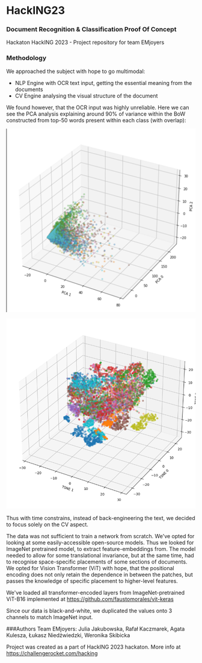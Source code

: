 # HackING23
### Document Recognition & Classification Proof Of Concept
Hackaton HackING 2023 - Project repository for team EMjoyers


### Methodology
We approached the subject with hope to go multimodal:
- NLP Engine with OCR text input, getting the essential meaning from the documents
- CV Engine analysing the visual structure of the document

We found however, that the OCR input was highly unreliable. Here we can see the PCA analysis explaining around 90% of variance within the BoW constructed from top-50 words present within each class (with overlap):

![textPCA.png](images/textPCA.png)

![tsneTrain.png](images/tsneTrain.png)

Thus with time constrains, instead of back-engineering the text, we decided to focus solely on the CV aspect. 

The data was not sufficient to train a network from scratch. We've opted for looking at some easily-accessible open-source models. Thus we looked for ImageNet pretrained model, to extract feature-embeddings from.
The model needed to allow for some translational invariance, but at the same time, had to recognise space-specific placements of some sections of documents. 
We opted for Vision Transformer (ViT) with hope, that the positional encoding does not only retain the dependence in between the patches, but passes the knowledge of specific placement to higher-level features.

We've loaded all transformer-encoded layers from ImageNet-pretrained ViT-B16 implemented at https://github.com/faustomorales/vit-keras

Since our data is black-and-white, we duplicated the values onto 3 channels to match ImageNet input.

###Authors
Team EMjoyers: 
    Julia Jakubowska, Rafał Kaczmarek, Agata Kulesza, Łukasz Niedźwiedzki, Weronika Skibicka

Project was created as a part of HackING 2023 hackaton. More info at 
https://challengerocket.com/hacking
